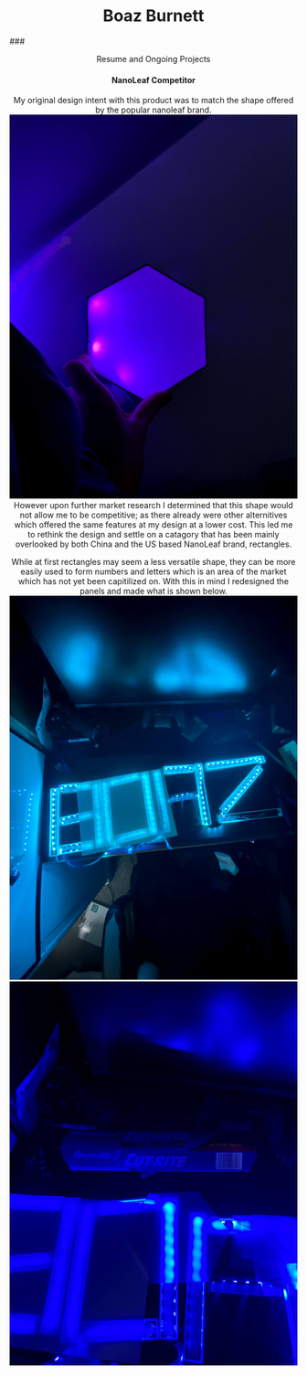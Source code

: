 <h1 align="center">Boaz Burnett</h1>
### <p align="center">Resume and Ongoing Projects</p>


#### <p align="center">NanoLeaf Competitor</p>


<p align="center">
  My original design intent with this product was to match the shape offered by the popular nanoleaf brand. 
   <img src="https://github.com/Boaztheostrich/Boaztheostrich.github.io/blob/main/images/Photos/IMG_2594.jpg?raw=true">
  However upon further market research I determined that this shape would not allow me to be competitive; as there already were other alternitives which offered the same features at my design at a lower cost. This led me to rethink the design and settle on a catagory that has been mainly overlooked by both China and the US based NanoLeaf brand, rectangles.  
</p>

<p align="center">
While at first rectangles may seem a less versatile shape, they can be more easily used to form numbers and letters which is an area of the market which has not yet been capitilized on. With this in mind I redesigned the panels and made what is shown below.
  <img src="https://github.com/Boaztheostrich/Boaztheostrich.github.io/blob/main/images/Photos/64720297421__4100A3D1-11A5-4C43-82FC-CC53B507D0D0.jpg?raw=true">
  <img src="https://github.com/Boaztheostrich/Boaztheostrich.github.io/blob/main/images/Photos/64720334915__FC7757E4-C45C-480A-92CA-59B91B15B3D9.jpg?raw=true">
</p>
